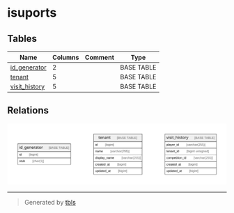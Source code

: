 # isuports

## Tables

| Name | Columns | Comment | Type |
| ---- | ------- | ------- | ---- |
| [id_generator](id_generator.md) | 2 |  | BASE TABLE |
| [tenant](tenant.md) | 5 |  | BASE TABLE |
| [visit_history](visit_history.md) | 5 |  | BASE TABLE |

## Relations

![er](schema.svg)

---

> Generated by [tbls](https://github.com/k1LoW/tbls)
